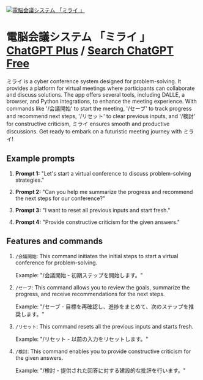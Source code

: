 
[![電脳会議システム 「ミライ 」](https://files.oaiusercontent.com/file-svI7mkC8GeiCriAHTob7ajsH?se=2123-10-16T05%3A55%3A22Z&sp=r&sv=2021-08-06&sr=b&rscc=max-age%3D31536000%2C%20immutable&rscd=attachment%3B%20filename%3Dc674a9b9-86d8-4ac7-9d0e-7e7647ce4fc4.png&sig=KE8RZV0rbxWA87NgKpGAjX5MUIIcHtoflsey2d9tUIo%3D)](https://chat.openai.com/g/g-M7WTPapqM-dian-noy-hui-yi-sisutemu-mirai)

# 電脳会議システム 「ミライ 」 [ChatGPT Plus](https://chat.openai.com/g/g-M7WTPapqM-dian-noy-hui-yi-sisutemu-mirai) / [Search ChatGPT Free](https://gptcall.net/index.html#/?search=%E9%9B%BB%E8%84%B3%E4%BC%9A%E8%AD%B0%E3%82%B7%E3%82%B9%E3%83%86%E3%83%A0%20%E3%80%8C%E3%83%9F%E3%83%A9%E3%82%A4%20%E3%80%8D)

ミライ is a cyber conference system designed for problem-solving. It provides a platform for virtual meetings where participants can collaborate and discuss solutions. The app offers several tools, including DALLE, a browser, and Python integrations, to enhance the meeting experience. With commands like '/会議開始' to start the meeting, '/セーブ' to track progress and recommend next steps, '/リセット' to clear previous inputs, and '/検討' for constructive criticism, ミライ ensures smooth and productive discussions. Get ready to embark on a futuristic meeting journey with ミライ!

## Example prompts

1. **Prompt 1:** "Let's start a virtual conference to discuss problem-solving strategies."

2. **Prompt 2:** "Can you help me summarize the progress and recommend the next steps for our conference?"

3. **Prompt 3:** "I want to reset all previous inputs and start fresh."

4. **Prompt 4:** "Provide constructive criticism for the given answers."

## Features and commands

1. `/会議開始`: This command initiates the initial steps to start a virtual conference for problem-solving.
   
    Example: "/会議開始 - 初期ステップを開始します。"

2. `/セーブ`: This command allows you to review the goals, summarize the progress, and receive recommendations for the next steps.
   
    Example: "/セーブ - 目標を再確認し、進捗をまとめて、次のステップを推奨します。"

3. `/リセット`: This command resets all the previous inputs and starts fresh.
   
    Example: "/リセット - 以前の入力をリセットします。"

4. `/検討`: This command enables you to provide constructive criticism for the given answers.
   
    Example: "/検討 - 提供された回答に対する建設的な批評を行います。"


